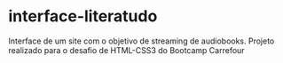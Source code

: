 # interface-literatudo
Interface de um site com o objetivo de streaming de audiobooks. Projeto realizado para o desafio de HTML-CSS3 do Bootcamp Carrefour
